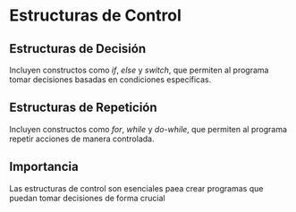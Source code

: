 # Estructuras de Control
## Estructuras de Decisión
Incluyen constructos como _if_, _else_ y _switch_, que permiten al programa tomar decisiones basadas en condiciones específicas.
## Estructuras de Repetición
Incluyen constructos como _for_, _while_ y _do-while_, que permiten al programa repetir acciones de manera controlada.
## Importancia
Las estructuras de control son esenciales paea crear programas que puedan tomar decisiones de forma crucial